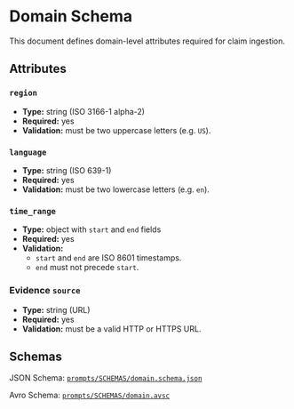 # Domain Schema

This document defines domain-level attributes required for claim ingestion.

## Attributes

### `region`
- **Type:** string (ISO 3166-1 alpha-2)
- **Required:** yes
- **Validation:** must be two uppercase letters (e.g. `US`).

### `language`
- **Type:** string (ISO 639-1)
- **Required:** yes
- **Validation:** must be two lowercase letters (e.g. `en`).

### `time_range`
- **Type:** object with `start` and `end` fields
- **Required:** yes
- **Validation:**
  - `start` and `end` are ISO 8601 timestamps.
  - `end` must not precede `start`.

### Evidence `source`
- **Type:** string (URL)
- **Required:** yes
- **Validation:** must be a valid HTTP or HTTPS URL.

## Schemas

JSON Schema: [`prompts/SCHEMAS/domain.schema.json`](../prompts/SCHEMAS/domain.schema.json)

Avro Schema: [`prompts/SCHEMAS/domain.avsc`](../prompts/SCHEMAS/domain.avsc)


